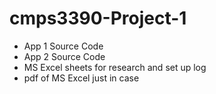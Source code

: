 # cmps3390-Project-1
- App 1 Source Code
- App 2 Source Code
- MS Excel sheets for research and set up log
- pdf of MS Excel just in case
